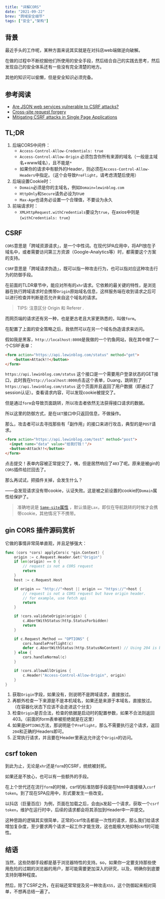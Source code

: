 ```yaml lw-blog-meta
title: "详解CORS"
date: "2021-09-22"
brev: "跨域安全细节"
tags: ["安全","架构"]
```

## 背景

最近手头的工作呢，某种方面来说其实就是在对抖店web端做逆向破解。

在做的过程中不断挖掘他们所使用的安全手段，然后结合自己的实践去思考，然后发现自己的安全体系还有一些没有完全清楚的地方。

其他的知识可以偷懒，但是安全知识必须完备。

## 参考阅读

- [Are JSON web services vulnerable to CSRF attacks?](https://stackoverflow.com/questions/11008469/are-json-web-services-vulnerable-to-csrf-attacks)
- [Cross-site request forgery](https://en.wikipedia.org/wiki/Cross-site_request_forgery)
- [Mitigating CSRF attacks in Single Page Applications](https://medium.com/tresorit-engineering/modern-csrf-mitigation-in-single-page-applications-695bcb538eec)

## TL;DR

1. 后端CORS中间件：
   + `Access-Control-Allow-Credentials: true`
   + `Access-Control-Allow-Origin` 必须包含你所有来源的域名（一般是主域名+www域名），且不能是`*`
   + 如果你的请求中有额外的Header，则必须在`Access-Control-Allow-Headers`中指定。（这个会导致`PreFlight`，请考虑清楚后使用）
2. 后端设置Cookie时：
   + `Domain`必须是你的主域名，例如`Domain=lewinblog.com`
   + `HttpOnly`和`Secure`请务必设为true
   + `Max-Age`也请务必设置一个合理值，不要设为永久
3. 前端请求时：
   + `XMLHttpRequest.withCredentials`要设为`true`，在axios中则是`{withCredentials: true}`

## CSRF

`CORS`意思是「跨域资源请求」，是一个中性词。在现代SPA应用中，将API放在子域名中，或者需要访问第三方资源（Google-Analytics等）时，都需要这个方案的支持。

`CSRF`意思是「跨域请求伪造」，既可以指一种攻击行为，也可以指对应这种攻击行为的防御手段。

在前面的TLDR章节中，能应对所有的`xhr`请求。它依赖的最关键的特性，是浏览器在执行跨域请求时会携带`Origin`原始域名信息，这样服务端在收到请求之后可以进行检查并判断是否允许来自这个域名的请求。

> TIPS: 注意区分 Origin 和 Referer .

而网页端的请求还有另一种，也是更古老且大家更熟悉的，叫做`form`。

在配置了上面的安全策略之后，我依然可以在另一个域名伪造请求来访问。

假如我是黑客，`http://localhost:8000`是我做的一个钓鱼网站，我在其中做了一个CSRF表单：

```html
<form action="https://api.lewinblog.com/status" method="get">
    <button>Attack!!</button>
</form>
```

`https://api.lewinblog.com/status` 这个接口是一个需要用户登录状态的GET接口，此时我在`http://localhost:8000`点击这个表单，Duang，跳转到了`https://api.lewinblog.com/status` 这个页面并且返回了用户数据（即通过了session认证）。查看请求内容，可以发现cookie被提交了。

但是通过`form`会导致页面跳转，所以攻击者依然无法获得接口请求的数据。

所以这里的防御方式，是在`GET`接口中只返回信息，不做操作。

那么，攻击者可以去寻找那些有「副作用」的接口来进行攻击，典型的是`POST`请求。

```html
<form action="https://api.lewinblog.com/test" method="post">
  <input name="data" value="给我打钱！"/>
  <button>Attack!!</button>
</form>
```

点击提交！表单内容被正常提交了，咦，但是居然响应了`403`了呢。原来是被gin的`CORS`插件给拦回去了。

那么再试试，把插件关掉，会发生什么？

——会发现请求没有带cookie，认证失败。这是被之前设置的cookie的`Domain`属性给保护了。

> 准确地说是 [`Same-site`属性](https://developer.mozilla.org/en-US/docs/Web/HTTP/Headers/Set-Cookie/SameSite) ，默认值是`Lax`，即仅在导航跳转的时候才会携带cookie，其他情况下不携带。

## gin CORS 插件源码赏析

它做的事情非常简单直观，并且足够强大：

```go
func (cors *cors) applyCors(c *gin.Context) {
	origin := c.Request.Header.Get("Origin")
	if len(origin) == 0 {
		// request is not a CORS request
		return
	}
	host := c.Request.Host

	if origin == "http://"+host || origin == "https://"+host {
		// request is not a CORS request but have origin header.
		// for example, use fetch api
		return
	}

	if !cors.validateOrigin(origin) {
		c.AbortWithStatus(http.StatusForbidden)
		return
	}

	if c.Request.Method == "OPTIONS" {
		cors.handlePreflight(c)
		defer c.AbortWithStatus(http.StatusNoContent) // Using 204 is better than 200 when the request status is OPTIONS
	} else {
		cors.handleNormal(c)
	}

	if !cors.allowAllOrigins {
		c.Header("Access-Control-Allow-Origin", origin)
	}
}
```

1. 获取`Origin`字段，如果没有，则说明不是跨域请求，直接放过。
2. 再额外检查一下来源是不是本机域名，如果还是来源于本域名，直接放过。（在容器化状态下应该不会走进这个分支）
3. 检查`Origin`是否合法，检查的依据是启动时的配置参数，如果不合法则返回403。（前面的form表单被拒绝就是在这里）
4. 如果是`OPTIONS`方法，那说明是个`PreFlight`，那么不需要执行这个请求，返回`204`和正确的Headers即可。
5. 正常执行请求，并且要在Header里表达允许这个`Origin`的访问。

## csrf token

到此为止，无论是`xhr`还是`form`的CSRF，统统被封死。

如果还是不放心，也可以有一些额外的手段。

在上个世代还在流行`form`的时候，csrf的标准防御手段是在html中直接植入`csrf token`。到了现在SPA应用中，形式要发生一些改变。

以抖店（巨量百应）为例，页面在加载之后，会由js发起一个请求，获取一个`csrf token`，维护在运行时中，后续的请求都会将其添加到Header中一并提交。

这种思路的逻辑其实很简单，正常的csrf攻击都是一次性的请求，那么我们给请求增加复杂度，至少要求两个请求一起工作才能生效，这也能极大地抑制csrf的可能性。

## 结语

当然，这些防御手段都是基于浏览器特性的支持。so，如果你一定要支持那些使用危险的过期的浏览器的用户，那可能需要更加深入的研究，以及，明确你到底要支持到哪种程度。

然后，除了CSRF之外，在前端还常常提及另一种攻击`XSS`，这个防御起来相对简单，不想再总结一遍了。
